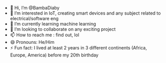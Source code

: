 - 👋 Hi, I’m @BambaDiaby
- 👀 I’m interested in IoT, creating smart devices and any subject related to electrical/software eng
- 🌱 I’m currently learning machine learning
- 💞️ I’m looking to collaborate on any exciting project
- 📫 How to reach me : find out, lol
- 😄 Pronouns: He/Him
- ⚡ Fun fact: I lived at least 2 years in 3 different continents (Africa, Europe, America) before my 20th birthday

<!---
BambaDiaby/BambaDiaby is a ✨ special ✨ repository because its `README.md` (this file) appears on your GitHub profile.
You can click the Preview link to take a look at your changes.
--->
